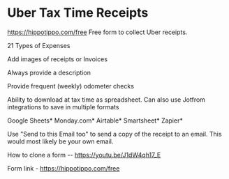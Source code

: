 # Uber Tax Time Receipts
https://hippotippo.com/free
Free form to collect Uber receipts.

21 Types of Expenses

Add images of receipts or Invoices

Always provide a description

Provide frequent (weekly) odometer checks

Ability to download at tax time as spreadsheet. Can also use Jotfrom integrations to save in multiple formats

Google Sheets*
Monday.com*
Airtable*
Smartsheet*
Zapier*

Use "Send to this Email too" to send a copy of the receipt to an email. This would most likely be your own email.

How to clone a form -- https://youtu.be/J1dW4qh17_E

Form link - https://hippotippo.com/free
